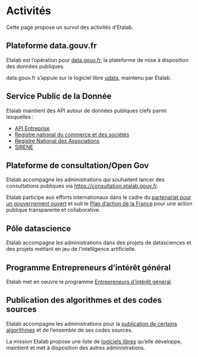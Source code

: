 # Activités

Cette page propose un survol des activités d’Etalab.

## Plateforme data.gouv.fr

Etalab est l’opération pour [data.gouv.fr](https://www.data.gouv.fr/), la plateforme de mise à disposition des données publiques.

data.gouv.fr s’appuie sur le logiciel libre [udata](https://getudata.org/), maintenu par Etalab.

## Service Public de la Donnée

Etalab maintient des API autour de données publiques clefs parmi lesquelles :

<!-- - https://geo.data.gouv.fr -->

- [API Entreprise](https://entreprise.api.gouv.fr)
- [Registre national du commerce et des sociétés](https://github.com/etalab/etalab/blob/master/logiciels-libres.md#donn%C3%A9es-du-rna-registre-national-des-associations)
- [Registre National des Associations](https://github.com/etalab/etalab/blob/master/logiciels-libres.md#donn%C3%A9es-du-rna-registre-national-des-associations)
- [SIRENE](https://github.com/etalab/etalab/blob/master/logiciels-libres.md#donn%C3%A9es-sirene)

## Plateforme de consultation/Open Gov

Etalab accompagne les administrations qui souhaitent lancer des consultations publiques via <https://consultation.etalab.gouv.fr>.

Etalab participe aux efforts internationaux dans le cadre du [partenariat pour un gouvernement ouvert](https://www.opengovpartnership.org) et suit le [Plan d’action de la France](https://www.etalab.gouv.fr/plan-daction-national) pour une action publique transparente et collaborative.

## Pôle datascience

Etalab accompagne les administrations dans des projets de datasciences et des projets mettant en jeu de l’intelligence artificielle.

## Programme Entrepreneurs d’intérêt général

Etalab met en oeuvre le programme [Entrepreneurs d’intérêt général](https://entrepreneur-interet-general.etalab.gouv.fr/).

## Publication des algorithmes et des codes sources

Etalab accompagne les administrations pour la [publication de certains algorithmes](algorithmes-publics.md) et de l’ensemble de ses codes sources.

La mission Etalab propose une liste de [logiciels libres](logiciels-libres.md) qu’elle développe, maintient et met à disposition des autres administrations.

